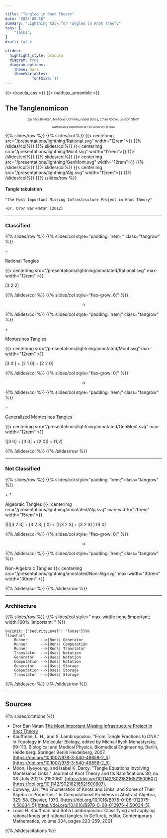 ```yaml
---

title: "Tangled in Knot Theory"
date: "2023-05-10"
summary: "Lightning talk for Tangled in Knot Theory"
tags: [
    "Talks",
]
draft: false

slides:
  highlight_style: dracula
  diagram: true
  diagram_options:
    theme: dark
    themeVariables:
            fontSize: 17
---
```

<style>

  .tangrow * {
    font-size: 2.5rem;
  }

  .tangrow {
    border: 2px solid var(--r-Red);
    border-radius: 12px;
    margin:auto;
    padding:1rem;

  }

.mermaid svg {
    max-width: none !important;
    width: 100% !important;
    height: auto !important;
}

</style>


{{< dracula_css >}}
{{< mathjax_preamble >}}

<!-- {{% slides/footer %}}
{{% qr_code %}}
{{% /slides/footer %}} -->

## The Tanglenomicon


<p style="font-size:.7em;text-align:center !important">
Zachary Bryhtan, Nicholas Connolly, Isabel Darcy, Ethan Rooke, Joseph Starr*
<p>

<p style="font-size:.6em; text-align:center !important">
Mathematics Department at The University of Iowa<p>


{{% slides/row %}}
{{% slides/col %}}
{{< centerimg src="/presentations/lightning/Rational.svg" width="12rem">}}
{{% /slides/col%}}
{{% slides/col%}}
{{< centerimg src="/presentations/lightning/Mont.svg" width="12rem">}}
{{% /slides/col%}}
{{% slides/col%}}
{{< centerimg src="/presentations/lightning/GenMont.svg" width="12rem">}}
{{% /slides/col%}}
{{% slides/col%}}
{{< centerimg src="/presentations/lightning/Alg.svg" width="12rem">}}
{{% /slides/col%}}
{{% /slides/row %}}


#### Tangle tabulation

```
"The Most Important Missing Infrastructure Project in Knot Theory"

-Dr. Dror Bar-Natan [2012]
```

---

### Classified

{{% slides/row %}}
{{% slides/col style="padding: 1rem; " class="tangrow" %}}

$\circ$

Rational Tangles

{{< centerimg src="/presentations/lightning/annotated/Rational.svg" max-width="12rem" >}}

[3 2 2]

{{% /slides/col %}}
{{% slides/col style="flex-grow: 0;"  %}}

$$\to$$

{{% /slides/col %}}
{{% slides/col style="padding: 1rem;" class="tangrow" %}}

$+$

Montesinos Tangles

{{< centerimg src="/presentations/lightning/annotated/Mont.svg" max-width="12rem" >}}

[3 0 ] + [2 1 0] + [2 2 0]

{{% /slides/col %}}
{{% slides/col style="flex-grow: 0;"  %}}

$$\to$$

{{% /slides/col %}}
{{% slides/col style="padding: 1rem;" class="tangrow" %}}

$\circ$

Generalized Montesinos Tangles

{{< centerimg src="/presentations/lightning/annotated/GenMont.svg" max-width="12rem" >}}

([3 0] + [3 0] + [2 0]) $\circ$ (1,2)

{{% /slides/col %}}
{{% /slides/row %}}

---


### Not Classified

{{% slides/row %}}
{{% slides/col style="padding: 1rem;" class="tangrow"  %}}

$+\ \ast$

  Algebraic Tangles
{{< centerimg src="/presentations/lightning/annotated/Alg.svg" max-width="20rem"  width="15rem">}}

((([3 2 3] + [3 2 3] ) 0) + (([3 2 3] + [3 2 3] ) 0) 0)

{{% /slides/col %}}
{{% slides/col style="flex-grow: 0;"  %}}

$$\to$$

{{% /slides/col %}}
{{% slides/col style="padding: 1rem;" class="tangrow" %}}

Non-Algebraic Tangles
{{< centerimg src="/presentations/lightning/annotated/Non-Alg.svg" max-width="30rem" width="30rem" >}}

{{% /slides/col %}}
{{% /slides/row %}}

---

### Architecture


{{% slides/row %}}
{{% slides/col style=" max-width: none !important; width:100% !important; " %}}

```mermaid
%%{init: {"securityLevel": "loose"}}%%
flowchart
    Runner      -->|Runs| Generator
    Runner      -->|Runs| Computation
    Runner      -->|Runs| Translator
    Translator  -->|Uses| Notation
    Generator   -->|Uses| Notation
    Computation -->|Uses| Notation
    Generator   -->|Uses| Storage
    Computation -->|Uses| Storage
    Translator  -->|Uses| Storage
```

{{% /slides/col %}}
{{% /slides/row %}}

---

## Sources

{{% slides/citations %}}

- Dror Bar-Natan [The Most Important Missing Infrastructure Project in Knot Theory](http://drorbn.net/AcademicPensieve/2012-01/one/The_Most_Important_Missing_Infrastructure_Project_in_Knot_Theory.pdf)
- Kauffman, L. H., and S. Lambropoulou. "From Tangle Fractions to DNA." In Topology in Molecular Biology, edited by Michail Ilych Monastyrsky, 69-110. Biological and Medical Physics, Biomedical Engineering. Berlin, Heidelberg: Springer Berlin Heidelberg, 2007. [https://doi.org/10.1007/978-3-540-49858-2_5](https://doi.org/10.1007/978-3-540-49858-2_5).
- Moon, Hyeyoung, and Isabel K. Darcy. "Tangle Equations Involving Montesinos Links." Journal of Knot Theory and Its Ramifications 30, no. 08 (July 2021): 2150060. [https://doi.org/10.1142/S0218216521500607](https://doi.org/10.1142/S0218216521500607).
- Conway, J.H. "An Enumeration of Knots and Links, and Some of Their Algebraic Properties." In Computational Problems in Abstract Algebra, 329-58. Elsevier, 1970. [https://doi.org/10.1016/B978-0-08-012975-4.50034-5](https://doi.org/10.1016/B978-0-08-012975-4.50034-5).
- Louis H. Kauffman and Sofia Lambropoulou. Classifying and applying rational knots and rational tangles. In DeTurck, editor, Contemporary Mathematics, volume 304, pages 223-259, 2001

{{% /slides/citations %}}

